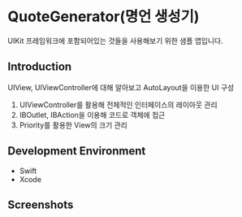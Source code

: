 # QuoteGenerator(명언 생성기)
UIKit 프레임워크에 포함되어있는 것들을 사용해보기 위한 샘플 앱입니다.

## Introduction
UIView, UIViewController에 대해 알아보고 AutoLayout을 이용한 UI 구성
1. UIViewController를 활용해 전체적인 인터페이스의 레이아웃 관리
2. IBOutlet, IBAction을 이용해 코드로 객체에 접근
3. Priority를 활용한 View의 크기 관리

## Development Environment
* Swift
* Xcode

## Screenshots

